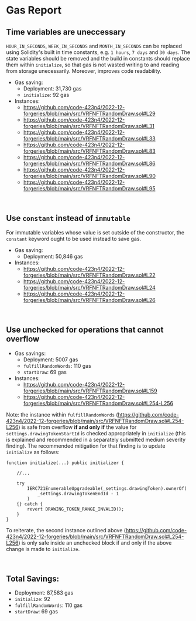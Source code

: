 # Gas Report

## Time variables are uneccessary
`HOUR_IN_SECONDS`, `WEEK_IN_SECONDS` and `MONTH_IN_SECONDS` can be replaced using Solidity's built in time constants, e.g. `1 hours`, `7 days` and `30 days`. The state variables should be removed and the build in constants should replace them within `initialize`, so that gas is not wasted writing to and reading from storage unecessarily. Moreover, improves code readability.
- Gas saving:
    - Deployment: 31,730 gas
    - `initialize`: 92 gas
- Instances:
    - https://github.com/code-423n4/2022-12-forgeries/blob/main/src/VRFNFTRandomDraw.sol#L29
    - https://github.com/code-423n4/2022-12-forgeries/blob/main/src/VRFNFTRandomDraw.sol#L31
    - https://github.com/code-423n4/2022-12-forgeries/blob/main/src/VRFNFTRandomDraw.sol#L33
    - https://github.com/code-423n4/2022-12-forgeries/blob/main/src/VRFNFTRandomDraw.sol#L83
    - https://github.com/code-423n4/2022-12-forgeries/blob/main/src/VRFNFTRandomDraw.sol#L86
    - https://github.com/code-423n4/2022-12-forgeries/blob/main/src/VRFNFTRandomDraw.sol#L90
    - https://github.com/code-423n4/2022-12-forgeries/blob/main/src/VRFNFTRandomDraw.sol#L95

<br>

## Use `constant` instead of `immutable`
For immutable variables whose value is set outside of the constructor, the `constant` keyword ought to be used instead to save gas.
- Gas saving:
    - Deployment: 50,846 gas
- Instances:
    - https://github.com/code-423n4/2022-12-forgeries/blob/main/src/VRFNFTRandomDraw.sol#L22
    - https://github.com/code-423n4/2022-12-forgeries/blob/main/src/VRFNFTRandomDraw.sol#L24
    - https://github.com/code-423n4/2022-12-forgeries/blob/main/src/VRFNFTRandomDraw.sol#L26

<br>

## Use unchecked for operations that cannot overflow

- Gas savings:
    - Deployment: 5007 gas
    - `fulfillRandomWords`: 110 gas
    - `startDraw`: 69 gas
- Instances:
    - https://github.com/code-423n4/2022-12-forgeries/blob/main/src/VRFNFTRandomDraw.sol#L159
    - https://github.com/code-423n4/2022-12-forgeries/blob/main/src/VRFNFTRandomDraw.sol#L254-L256

Note: the instance within `fulfillRandomWords` (https://github.com/code-423n4/2022-12-forgeries/blob/main/src/VRFNFTRandomDraw.sol#L254-L256) is safe from overflow **if and only if** the value for `settings.drawingTokenStartId` is checked appropriately in `initialize` (this is explained and recommended in a separately submitted medium severity finding). The recommended mitigation for that finding is to update `initialize` as follows:
```
function initialize(...) public initializer {

    //...

    try
        IERC721EnumerableUpgradeable(_settings.drawingToken).ownerOf(
            _settings.drawingTokenEndId - 1
        )
    {} catch {
        revert DRAWING_TOKEN_RANGE_INVALID();
    }
}
```
To reiterate, the second instance outlined above (https://github.com/code-423n4/2022-12-forgeries/blob/main/src/VRFNFTRandomDraw.sol#L254-L256) is only safe inside an unchecked block if and only if the above change is made to `initialize`.

<br>

## Total Savings:
- Deployment: 87,583 gas
- `initialize`: 92
- `fulfillRandomWords`: 110 gas
- `startDraw`: 69 gas